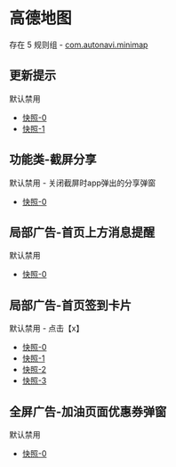 # 高德地图

存在 5 规则组 - [com.autonavi.minimap](/src/apps/com.autonavi.minimap.ts)

## 更新提示

默认禁用

- [快照-0](https://i.gkd.li/import/13379094)
- [快照-1](https://i.gkd.li/import/13379426)

## 功能类-截屏分享

默认禁用 - 关闭截屏时app弹出的分享弹窗

- [快照-0](https://i.gkd.li/import/13473388)

## 局部广告-首页上方消息提醒

默认禁用

- [快照-0](https://i.gkd.li/import/12642830)

## 局部广告-首页签到卡片

默认禁用 - 点击【x】

- [快照-0](https://i.gkd.li/import/12642842)
- [快照-1](https://i.gkd.li/import/12642845)
- [快照-2](https://i.gkd.li/import/12818770)
- [快照-3](https://i.gkd.li/import/13764540)

## 全屏广告-加油页面优惠券弹窗

默认禁用

- [快照-0](https://i.gkd.li/import/12642857)
